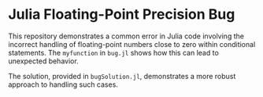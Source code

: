 # Julia Floating-Point Precision Bug

This repository demonstrates a common error in Julia code involving the incorrect handling of floating-point numbers close to zero within conditional statements.  The `myfunction` in `bug.jl` shows how this can lead to unexpected behavior.

The solution, provided in `bugSolution.jl`, demonstrates a more robust approach to handling such cases.